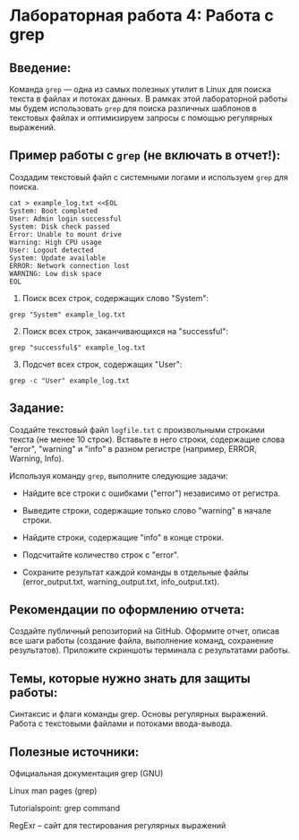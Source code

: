 # Лабораторная работа 4: Работа с grep

## Введение:

Команда `grep` — одна из самых полезных утилит в Linux для поиска текста в файлах и потоках данных. В рамках этой лабораторной работы мы будем использовать `grep` для поиска различных шаблонов в текстовых файлах и оптимизируем запросы с помощью регулярных выражений.

## Пример работы с `grep` **(не включать в отчет!)**:

Создадим текстовый файл с системными логами и используем `grep` для поиска.
```
cat > example_log.txt <<EOL
System: Boot completed
User: Admin login successful
System: Disk check passed
Error: Unable to mount drive
Warning: High CPU usage
User: Logout detected
System: Update available
ERROR: Network connection lost
WARNING: Low disk space
EOL
```

1. Поиск всех строк, содержащих слово "System":
```
grep "System" example_log.txt
```

2. Поиск всех строк, заканчивающихся на "successful":
```
grep "successful$" example_log.txt
```

3. Подсчет всех строк, содержащих "User":
```
grep -c "User" example_log.txt
```

## Задание:

Создайте текстовый файл `logfile.txt` с произвольными строками текста (не менее 10 строк). Вставьте в него строки, содержащие слова "error", "warning" и "info" в разном регистре (например, ERROR, Warning, Info).

Используя команду `grep`, выполните следующие задачи:

- Найдите все строки с ошибками ("error") независимо от регистра.

- Выведите строки, содержащие только слово "warning" в начале строки.

- Найдите строки, содержащие "info" в конце строки.

- Подсчитайте количество строк с "error".

- Сохраните результат каждой команды в отдельные файлы (error_output.txt, warning_output.txt, info_output.txt).

## Рекомендации по оформлению отчета:

Создайте публичный репозиторий на GitHub.
Оформите отчет, описав все шаги работы (создание файла, выполнение команд, сохранение результатов).
Приложите скриншоты терминала с результатами работы.

## Темы, которые нужно знать для защиты работы:

Синтаксис и флаги команды grep.
Основы регулярных выражений.
Работа с текстовыми файлами и потоками ввода-вывода.

## Полезные источники:

Официальная документация grep (GNU)

Linux man pages (grep)

Tutorialspoint: grep command

RegExr – сайт для тестирования регулярных выражений
